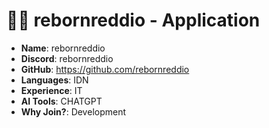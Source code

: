# 🧑‍💻 rebornreddio - Application

- **Name**: rebornreddio
- **Discord**: rebornreddio
- **GitHub**: https://github.com/rebornreddio
- **Languages**: IDN
- **Experience**: IT
- **AI Tools**: CHATGPT
- **Why Join?**: Development
